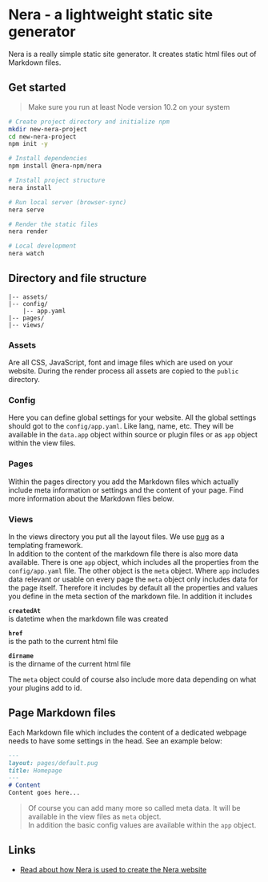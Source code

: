 # Nera - a lightweight static site generator
Nera is a really simple static site generator. It creates static html files out of  
Markdown files.

## Get started
> Make sure you run at least Node version 10.2 on your system

```bash
# Create project directory and initialize npm
mkdir new-nera-project
cd new-nera-project
npm init -y

# Install dependencies
npm install @nera-npm/nera

# Install project structure
nera install

# Run local server (browser-sync)
nera serve

# Render the static files
nera render

# Local development
nera watch
```

## Directory and file structure
```
|-- assets/
|-- config/
    |-- app.yaml
|-- pages/
|-- views/
```

### Assets
Are all CSS, JavaScript, font and image files which are used on your website. During the render process all assets are copied to the `public` directory.

### Config
Here you can define global settings for your website. All the global settings should got to the `config/app.yaml`. Like lang, name, etc. They will be available in the `data.app` object within source or plugin files or as `app` object within the view files.

### Pages
Within the pages directory you add the Markdown files which actually include meta information or settings and the content of your page. Find more information about the Markdown files below.

### Views
In the views directory you put all the layout files. We use [pug](https://pugjs.org/api/getting-started.html) as a templating framework.  
In addition to the content of the markdown file there is also more data available. There is one `app` object, which includes all the properties from the `config/app.yaml` file. The other object is the `meta` object. Where `app` includes data relevant or usable on every page the `meta` object only includes data for the page itself. Therefore it includes by default all the properties and values you define in the meta section of the markdown file. In addition it includes  

__`createdAt`__  
is datetime when the markdown file was created  

__`href`__  
is the path to the current html file  

__`dirname`__  
is the dirname of the current html file  

The `meta` object could of course also include more data depending on what your plugins add to id.

## Page Markdown files
Each Markdown file which includes the content of a dedicated webpage needs to have some settings in the head. See an example below:
```markdown
---
layout: pages/default.pug
title: Homepage
---
# Content
Content goes here...
```
> Of course you can add many more so called meta data. It will be available in the view files as `meta` object.  
> In addition the basic config values are available within the `app` object.

## Links
* [Read about how Nera is used to create the Nera website](https://medium.com/@micha.becker79/building-nera-website-with-nera-4b50ed5dbff2)
